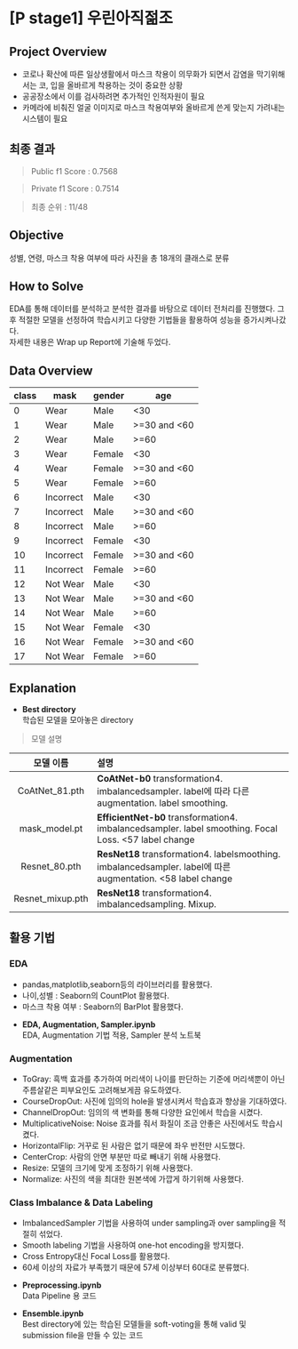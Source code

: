 # [P stage1] 우린아직젊조 
## Project Overview
+ 코로나 확산에 따른 일상생활에서 마스크 착용이 의무화가 되면서 감염을 막기위해서는 코, 입을 올바르게 착용하는 것이 중요한 상황
+ 공공장소에서 이를 검사하려면 추가적인 인적자원이 필요
+ 카메라에 비춰진 얼굴 이미지로 마스크 착용여부와 올바르게 쓴게 맞는지 가려내는 시스템이 필요  

## 최종 결과
>Public f1 Score : 0.7568

>Private f1 Score : 0.7514

>최종 순위 : 11/48

## Objective
성별, 연령, 마스크 착용 여부에 따라 사진을 총 18개의 클래스로 분류

## How to Solve

EDA를 통해 데이터를 분석하고 분석한 결과를 바탕으로 데이터 전처리를 진행했다. 그 후 적절한 모델을 선정하여 학습시키고 다양한 기법들을 활용하여 성능을 증가시켜나갔다.  
자세한 내용은 Wrap up Report에 기술해 두었다.

## Data Overview
|class|mask|gender|age|
|---|---|---|---|
|0|Wear|Male|<30|
|1|Wear|Male|>=30 and <60|
|2|Wear|Male|>=60|
|3|Wear|Female|<30|
|4|Wear|Female|>=30 and <60|
|5|Wear|Female|>=60|
|6|Incorrect|Male|<30|
|7|Incorrect|Male|>=30 and <60|
|8|Incorrect|Male|>=60|
|9|Incorrect|Female|<30|
|10|Incorrect|Female|>=30 and <60|
|11|Incorrect|Female|>=60|
|12|Not Wear|Male|<30|
|13|Not Wear|Male|>=30 and <60|
|14|Not Wear|Male|>=60|
|15|Not Wear|Female|<30|
|16|Not Wear|Female|>=30 and <60|
|17|Not Wear|Female|>=60|  


## Explanation
+ **Best directory**  
학습된 모델을 모아놓은 directory

>모델 설명  

| 모델 이름 | 설명 |
| :--------: | :-------- |
| CoAtNet_81.pth | **CoAtNet-b0** transformation4. imbalancedsampler. label에 따라 다른 augmentation. label smoothing. |
| mask_model.pt | **EfficientNet-b0** transformation4. imbalancedsampler. label smoothing. Focal Loss. <57 label change |
| Resnet_80.pth | **ResNet18** transformation4. labelsmoothing. imbalancedsampler. label에 따른 augmentation. <58 label change |
| Resnet_mixup.pth | **ResNet18** transformation4. imbalancedsampling. Mixup. |


## 활용 기법

### EDA

- pandas,matplotlib,seaborn등의 라이브러리를 활용했다.
- 나이,성별 : Seaborn의 CountPlot 활용했다.
- 마스크 착용 여부 : Seaborn의 BarPlot 활용했다.

+ **EDA, Augmentation, Sampler.ipynb**  
EDA, Augmentation 기법 적용, Sampler 분석 노트북


### Augmentation
- ToGray: 흑백 효과를 추가하여 머리색이 나이를 판단하는 기준에 머리색뿐이 아닌 주름살같은 피부요인도 고려해보게끔 유도하였다.
- CourseDropOut: 사진에 임의의 hole을 발생시켜서 학습효과 향상을 기대하였다.
- ChannelDropOut: 임의의 색 변화를 통해 다양한 요인에서 학습을 시켰다.
- MultiplicativeNoise: Noise 효과를 줘서 화질이 조금 안좋은 사진에서도 학습시켰다.
- HorizontalFlip: 거꾸로 된 사람은 없기 때문에 좌우 반전만 시도했다.
- CenterCrop: 사람의 안면 부분만 따로 빼내기 위해 사용했다.
- Resize: 모델의 크기에 맞게 조정하기 위해 사용했다.
- Normalize: 사진의 색을 최대한 원본색에 가깝게 하기위해 사용했다.

### Class Imbalance & Data Labeling
- ImbalancedSampler 기법을 사용하여 under sampling과 over sampling을 적절히 섞었다.
- Smooth labeling 기법을 사용하여 one-hot encoding을 방지했다.
- Cross Entropy대신 Focal Loss를 활용했다.
- 60세 이상의 자료가 부족했기 때문에 57세 이상부터 60대로 분류했다.

+ **Preprocessing.ipynb**  
Data Pipeline 용 코드


+ **Ensemble.ipynb**  
Best directory에 있는 학습된 모델들을 soft-voting을 통해 valid 및 submission file을 만들 수 있는  코드
